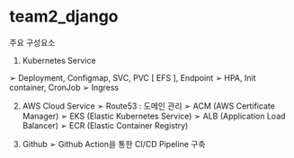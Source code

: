 # team2_django

주요 구성요소

1. Kubernetes Service

➢	Deployment, Configmap, SVC, PVC [ EFS ], Endpoint
➢	HPA, Init container, CronJob
➢	Ingress

2. AWS Cloud Service
➢	Route53 : 도메인 관리
➢	ACM (AWS Certificate Manager)
➢	EKS (Elastic Kubernetes Service)
➢	ALB (Application Load Balancer)
➢	ECR (Elastic Container Registry)

3. Github
➢	Github Action을 통한 CI/CD Pipeline 구축
